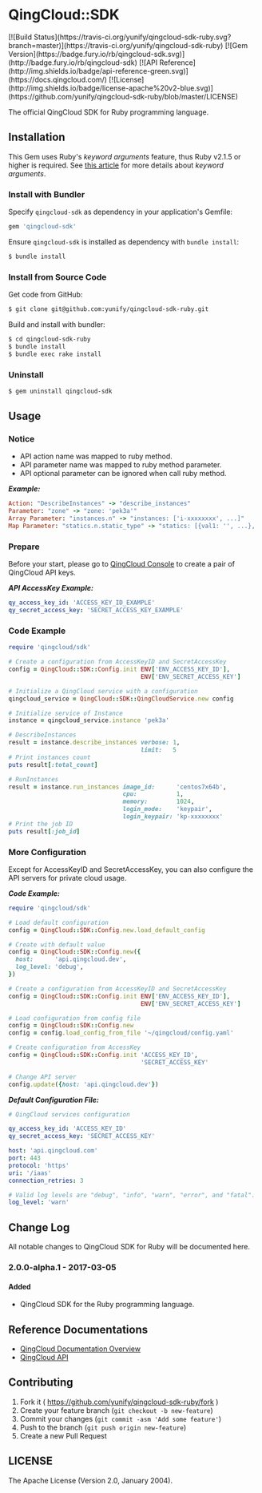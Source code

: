 # QingCloud::SDK

<span style="display: inline-block">
[![Build Status](https://travis-ci.org/yunify/qingcloud-sdk-ruby.svg?branch=master)](https://travis-ci.org/yunify/qingcloud-sdk-ruby)
[![Gem Version](https://badge.fury.io/rb/qingcloud-sdk.svg)](http://badge.fury.io/rb/qingcloud-sdk)
[![API Reference](http://img.shields.io/badge/api-reference-green.svg)](https://docs.qingcloud.com/)
[![License](http://img.shields.io/badge/license-apache%20v2-blue.svg)](https://github.com/yunify/qingcloud-sdk-ruby/blob/master/LICENSE)
</span>

The official QingCloud SDK for Ruby programming language.

## Installation

This Gem uses Ruby's _keyword arguments_ feature, thus Ruby v2.1.5 or higher is
required.  See [this article](https://robots.thoughtbot.com/ruby-2-keyword-arguments)
for more details about _keyword arguments_.

### Install with Bundler

Specify `qingcloud-sdk` as dependency in your application's Gemfile:

``` ruby
gem 'qingcloud-sdk'
```

Ensure `qingcloud-sdk` is installed as dependency with `bundle install`:

``` bash
$ bundle install
```

### Install from Source Code

Get code from GitHub:

``` bash
$ git clone git@github.com:yunify/qingcloud-sdk-ruby.git
```

Build and install with bundler:

``` bash
$ cd qingcloud-sdk-ruby
$ bundle install
$ bundle exec rake install
```

### Uninstall

``` bash
$ gem uninstall qingcloud-sdk
```

## Usage

### Notice
* API action name was mapped to ruby method.
* API parameter name was mapped to ruby method parameter.
* API optional parameter can be ignored when call ruby method.

___Example:___

``` ruby
Action: "DescribeInstances" -> "describe_instances"
Parameter: "zone" -> "zone: 'pek3a'"
Array Parameter: "instances.n" -> "instances: ['i-xxxxxxxx', ...]"
Map Parameter: "statics.n.static_type" -> "statics: [{val1: '', ...}, ...]"
```

### Prepare

Before your start, please go to [QingCloud Console](https://console.qingcloud.com/access_keys/) to create a pair of QingCloud API keys.

___API AccessKey Example:___

``` yaml
qy_access_key_id: 'ACCESS_KEY_ID_EXAMPLE'
qy_secret_access_key: 'SECRET_ACCESS_KEY_EXAMPLE'
```

### Code Example

```ruby
require 'qingcloud/sdk'

# Create a configuration from AccessKeyID and SecretAccessKey
config = QingCloud::SDK::Config.init ENV['ENV_ACCESS_KEY_ID'],
                                     ENV['ENV_SECRET_ACCESS_KEY']

# Initialize a QingCloud service with a configuration
qingcloud_service = QingCloud::SDK::QingCloudService.new config

# Initialize service of Instance
instance = qingcloud_service.instance 'pek3a'

# DescribeInstances
result = instance.describe_instances verbose: 1,
                                     limit:   5
# Print instances count
puts result[:total_count]

# RunInstances
result = instance.run_instances image_id:      'centos7x64b',
                                cpu:           1,
                                memory:        1024,
                                login_mode:    'keypair',
                                login_keypair: 'kp-xxxxxxxx'
# Print the job ID
puts result[:job_id]
```

### More Configuration

Except for AccessKeyID and SecretAccessKey, you can also configure the API servers for private cloud usage.

___Code Example:___

``` ruby
require 'qingcloud/sdk'

# Load default configuration
config = QingCloud::SDK::Config.new.load_default_config

# Create with default value
config = QingCloud::SDK::Config.new({
  host:      'api.qingcloud.dev',
  log_level: 'debug',
})

# Create a configuration from AccessKeyID and SecretAccessKey
config = QingCloud::SDK::Config.init ENV['ENV_ACCESS_KEY_ID'],
                                     ENV['ENV_SECRET_ACCESS_KEY']

# Load configuration from config file
config = QingCloud::SDK::Config.new
config = config.load_config_from_file '~/qingcloud/config.yaml'

# Create configuration from AccessKey
config = QingCloud::SDK::Config.init 'ACCESS_KEY_ID',
                                     'SECRET_ACCESS_KEY'

# Change API server
config.update({host: 'api.qingcloud.dev'})
```

___Default Configuration File:___

``` yaml
# QingCloud services configuration

qy_access_key_id: 'ACCESS_KEY_ID'
qy_secret_access_key: 'SECRET_ACCESS_KEY'

host: 'api.qingcloud.com'
port: 443
protocol: 'https'
uri: '/iaas'
connection_retries: 3

# Valid log levels are "debug", "info", "warn", "error", and "fatal".
log_level: 'warn'
```

## Change Log
All notable changes to QingCloud SDK for Ruby will be documented here.

### 2.0.0-alpha.1 - 2017-03-05

#### Added

- QingCloud SDK for the Ruby programming language.

## Reference Documentations

- [QingCloud Documentation Overview](https://docs.qingcloud.com)
- [QingCloud API](https://docs.qingcloud.com/api/index.html)

## Contributing

1. Fork it ( https://github.com/yunify/qingcloud-sdk-ruby/fork )
2. Create your feature branch (`git checkout -b new-feature`)
3. Commit your changes (`git commit -asm 'Add some feature'`)
4. Push to the branch (`git push origin new-feature`)
5. Create a new Pull Request

## LICENSE

The Apache License (Version 2.0, January 2004).
